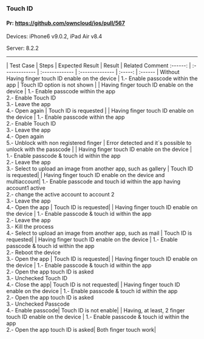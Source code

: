 ###  Touch ID 

#### Pr: https://github.com/owncloud/ios/pull/567 

Devices: iPhone6 v9.0.2, iPad Air v8.4

Server: 8.2.2

---

 
| Test Case | Steps | Expected Result | Result | Related Comment
:------: | :------------- | :------------- | :-------------- | :-----: | :------
| Without Having finger touch ID enable on the device | 1.- Enable passcode within the app  | Touch ID option is not shown |
| Having finger touch ID enable on the device | 1.- Enable passcode within the app <br> 2.- Enable Touch ID <br> 3.- Leave the app <br> 4.- Open again | Touch ID is requested |
| Having finger touch ID enable on the device | 1.- Enable passcode within the app <br> 2.- Enable Touch ID <br> 3.- Leave the app <br> 4.- Open again <br> 5.- Unblock with non registered finger | Error detected and it´s possible to unlock with the passcode |
| Having finger touch ID enable on the device | 1.- Enable passcode & touch id within the app  <br> 2.- Leave the app <br> 3.- Select to upload an image from another app, such as gallery  | Touch ID is requested|
| Having finger touch ID enable on the device and multiaccount| 1.- Enable passcode and touch id within the app having account1 active <br> 2.- change the active account to account 2  <br> 3.- Leave the app <br> 4.- Open the app | Touch ID is requested|
| Having finger touch ID enable on the device | 1.- Enable passcode & touch id within the app  <br> 2.- Leave the app <br> 3.- Kill the process <br> 4.- Select to upload an image from another app, such as mail  | Touch ID is requested|
| Having finger touch ID enable on the device | 1.- Enable passcode & touch id within the app  <br> 2.- Reboot the device <br> 3.- Open the app  | Touch ID is requested|
| Having finger touch ID enable on the device | 1.- Enable passcode & touch id within the app <br> 2.- Open the app touch ID is asked <br> 3.- Unchecked Touch ID  <br> 4.- Close the app| Touch ID is not requested|
| Having finger touch ID enable on the device | 1.- Enable passcode & touch id within the app <br> 2.- Open the app touch ID is asked <br> 3.- Unchecked Passcode  <br> 4.- Enable passcode| Touch ID is not enable|
| Having, at least, 2 finger touch ID enable on the device | 1.- Enable passcode & touch id within the app <br> 2.- Open the app touch ID is asked| Both finger touch work|

